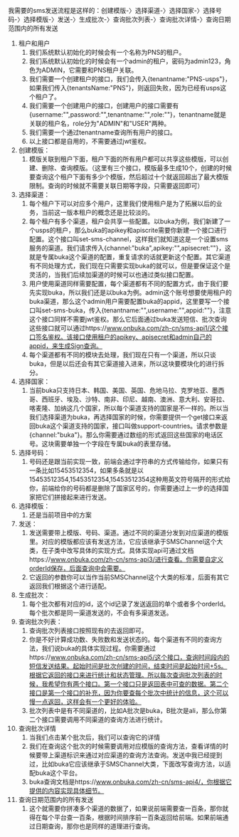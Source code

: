 我需要的sms发送流程是这样的：创建模版-〉选择渠道-〉选择国家-〉选择号码-〉选择模版-〉发送-〉生成批次-〉查询批次列表-〉查询批次详情-〉查询日期范围内的所有发送

1. 租户和用户
   1. 我们系统默认初始化的时候会有一个名称为PNS的租户。
   2. 我们系统默认初始化的时候会有一个admin的租户，密码为admin123，角色为ADMIN，它需要和PNS租户关联。
   3. 我们需要一个创建租户的接口，我们会传入{tenantname:"PNS-usps"}，如果我们传入{tenantsName:"PNS"}，则返回失败，因为已经有usps这个租户了。
   4. 我们需要一个创建用户的接口，创建用户的接口需要有{username:"",password:"",tenantname:"",role:""}，tenantname就是关联的租户名，role分为"ADMIN"和"USER"两种。
   5. 我们需要一个通过tenantname查询所有用户的接口。
   6. 以上接口都是自用的，不需要通过jwt鉴权。
2. 创建模版：
   1. 模版关联到租户下面，租户下面的所有用户都可以共享这些模版，可以创建、删除、查询模版。（这里有三个接口，模版最多生成10个，创建的时候要查询这个租户下面有多少个模版，然后超过十个就返回超出了最大模版限制。查询的时候就不需要关联日期等字段，只需要返回即可）
3. 选择渠道：
   1. 每个租户下可以对应多个用户，这里我们使用租户是为了拓展以后的业务，当前这一版本租户的概念还是比较淡的。
   2. 每个租户有多个渠道，租户会共享一些配置。以buka为例，我们新建了一个usps的租户，那么buka的apikey和apiscrite需要你新建一个接口进行配置。这个接口叫set-sms-channel，这样我们就知道这是一个设置sms服务的渠道。我们请求传入{channel:"buka",apikey:"",apisecret:""}，这就是专属buka这个渠道的配置，重复请求的话就更新这个配置。其它渠道有不同处理方式，我们现在只需要实现buka的就可以，但是要保证这个是灵活的，当我们后续加渠道的时候可以也通过类似接口配置。
   3. 用户使用渠道同样需要配置，每个渠道都有不同的配置方式，由于我们要先实现buka，所以我们还是以buka为例。admin这个账号想要使用租户的buka渠道，那么这个admin用户需要配置buka的appid，这里要写一个接口叫set-sms-buka，传入{tenantname:"",username:"",appid:""}，注意这个接口同样不需要jwt鉴权。那么它后面通过buka发送短信、批次查询这些接口就可以通过https://www.onbuka.com/zh-cn/sms-api1/这个接口签名鉴权。该接口使用租户的apikey、apisecret和admin自己的appid，来生成Sign查询。
   4. 每个渠道都有不同的模块去处理，我们现在只有一个渠道，所以只谈buka，但是以后还会有其它渠道接入进来，所以这块要模块化的进行拆分。
4. 选择国家：
   1. 当前buka只支持日本、韩国、美国、英国、危地马拉、克罗地亚、墨西哥、西班牙、埃及、沙特、南非、印尼、越南、澳洲、意大利、安哥拉、喀麦隆、加纳这几个国家，所以每个渠道支持的国家是不一样的。所以当我们选择渠道为buka，再选择国家的时候，你需要提供一个get接口来返回buka这个渠道支持的国家，接口叫做support-countries。请求参数是{channel:"buka"}。那么你需要通过数组的形式返回这些国家的电话区号。这块需要单独一个字段在专属buka的表里存储。
5. 选择号码：
   1. 号码还是跟当前实现一致，前端会通过字符串的方式传输给你，如果只有一条比如15453512354，如果多条就是以15453512354,15453512354,15453512354这种用英文符号隔开的形式给你，前端给你的号码都是删除了国家区号的，你需要通过上一步的选择国家把它们拼接起来进行发送。
6. 选择模版：
   1. 还是当前项目中的方案
7. 发送：
   1. 发送需要带上模版、号码、渠道。通过不同的渠道分发到对应渠道的模版里。对应的模版都应该有发送方法，它应该继承于SMSChannel这个大类，在子类中改写具体的实现方式。具体实现api可通过文档https://www.onbuka.com/zh-cn/sms-api3/进行查看。你需要自定义orderId保存，后面查询中会需要。
   2. 它返回的参数你可以当作当前SMSChannel这个大类的标准，后面有其它返回我们根据这个进行适配。
8. 生成批次：
   1. 每个批次都有对应的id，这个id记录了发送返回的单个或者多个orderId。每个批次都是同一渠道发送的，不会有多渠道发送。
9. 查询批次列表：
   1. 查询批次列表接口按照现有的去返回即可。
   2. 你是不好计算成功数、失败数和发送状态的。每个渠道有不同的查询方法，我们说buka的具体实现过程。你需要通过https://www.onbuka.com/zh-cn/sms-api5/这个接口，查询时间段内的短信发送结果。起始时间是批次创建的时间，结束时间是起始时间+5s。根据它返回的接口来进行统计和状态管理。所以每次查询批次列表的时候，我希望你有两个接口。第一个接口只是返回表中可查的数据。第二个接口是第一个接口的补充，因为你要查每个批次中统计的信息，这个可以慢一点返回，这样会有一个更好的体验。
   3. 批次列表中是有不同渠道的，比如A批次是buka，B批次是ali，那么你第二个接口需要调用不同渠道的查询方法进行统计。
10. 查询批次详情
    1. 当我们点击某个批次后，我们可以查询它的详情
    2. 我们在查询这个批次的时候需要调用对应模版的查询方法，查看详情的时候要带上渠道标识来通过对应渠道的查询方法查询。发送中我已经提到过，比如buka它应该继承于SMSChannel大类，下面改写查询方法，以适配buka这个平台。
    3. buka查询文档是https://www.onbuka.com/zh-cn/sms-api4/，你根据它提供的内容实现具体细节。
11. 查询日期范围内的所有发送
    1. 这个就需要你拼凑多个渠道的数据了，如果说前端需要查一百条，那你就得在每个平台查一百条，根据时间排序前一百条返回给前端。如果前端通过日期查询，那你也是同样的道理进行查询。
